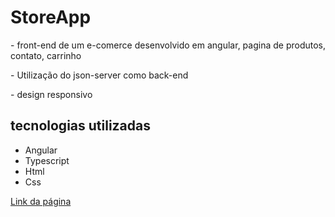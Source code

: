 # StoreApp

<p>- front-end de um e-comerce desenvolvido em angular, pagina de produtos, contato, carrinho</p>
<p>- Utilização do json-server como back-end</p>
<p>- design responsivo</p>
<h2>tecnologias utilizadas</h2>
<ul>
    <li>Angular</li>
    <li>Typescript</li>
    <li>Html</li>
    <li>Css</li>
</ul>


<a href="https://antmendes.github.io/store-app/">Link da página</a>


